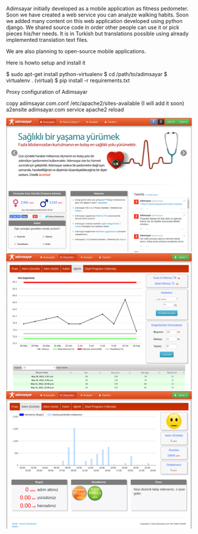 
Adimsayar initially developed as a mobile application as fitness pedometer. 
Soon we have created a web service you can analyze walking habits.
Soon we added many content on this web application developed using python django.
We shared source code in order other people can use it or pick pieces his/her needs.
It is in Turkish but translations possible using already implemented translation text files.

We are also planning to open-source mobile applications.


Here is howto setup and install it

$ sudo apt-get install python-virtualenv
$ cd /path/to/adimsayar
$ virtualenv .
(virtual) $ pip install -r requirements.txt


Proxy configuration of Adimsayar

copy adimsayar.com.conf /etc/apache2/sites-available     (I will add it soon)
a2ensite adimsayar.com
service apache2 reload



![Alt text](https://github.com/ozkolonur/adimsayar-web/blob/master/screenshots/adimsayar-main.png?raw=true "Homepage")
![Alt text](https://github.com/ozkolonur/adimsayar-web/blob/master/screenshots/adimsayar-weight.png?raw=true "Weight Management")
![Alt text](https://github.com/ozkolonur/adimsayar-web/blob/master/screenshots/adimsayar-step.png?raw=true "Step Graphs")

